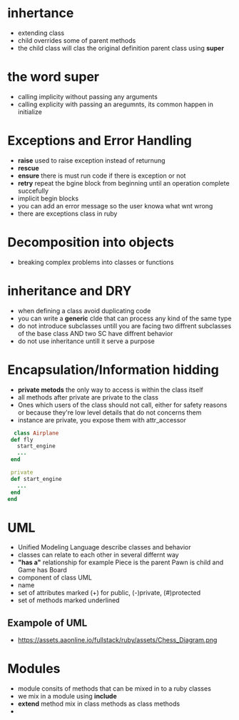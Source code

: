 # inhertance 
 * extending class 
 * child overrides some of parent methods
 * the child class will clas the original definition parent class using **super** 
# the word super 
 * calling implicity without passing any arguments 
 * calling explicity with passing an aregumnts, its common happen in initialize 

# Exceptions and Error Handling 
 * **raise** used to raise exception instead of returnung 
 * **rescue**  
 * **ensure** there is must run code if there is exception or not
 * **retry** repeat the bgine block from beginning until an operation complete succefully 
 * implicit begin blocks 
 * you can add an error message so the user knowa what wnt wrong 
 * there are exceptions class in ruby 

# Decomposition into objects
 * breaking complex problems into classes or functions 

# inheritance and DRY 
 * when defining a class avoid duplicating code 
 * you can write a **generic** clde that can process any kind of the same type 
 * do not introduce subclasses untill you are facing two diffrent subclasses of the base class AND two SC have diffrent behavior 
 * do not use inheritance untill it serve a purpose


# Encapsulation/Information hidding 
 * **private metods** the only way to access is within the class itself
 * all methods after private are private to the class 
 * Ones which users of the class should not call, either for safety reasons or because they're low level details that do not concerns them
 * instance are private, you expose them with attr_accessor 


 ```ruby 
   class Airplane
  def fly
    start_engine
    ...
  end

  private
  def start_engine
    ...
  end
end
 ```


# UML 
 * Unified Modeling Language describe classes and behavior 
 * classes can relate to each other in several differnt way 
 * **"has a"** relationship for example Piece is the parent Pawn is child and Game has Board
 * component of class UML 
  * name 
  * set of attributes marked (+) for public, (-)private, (#)protected  
  * set of methods marked underlined

## Exampole of UML 
  * https://assets.aaonline.io/fullstack/ruby/assets/Chess_Diagram.png 


# Modules 
 * module consits of methods that can be mixed in to a ruby classes
 * we mix in a module using **include** 
 * **extend** method mix in class methods as class methods 
 * 
